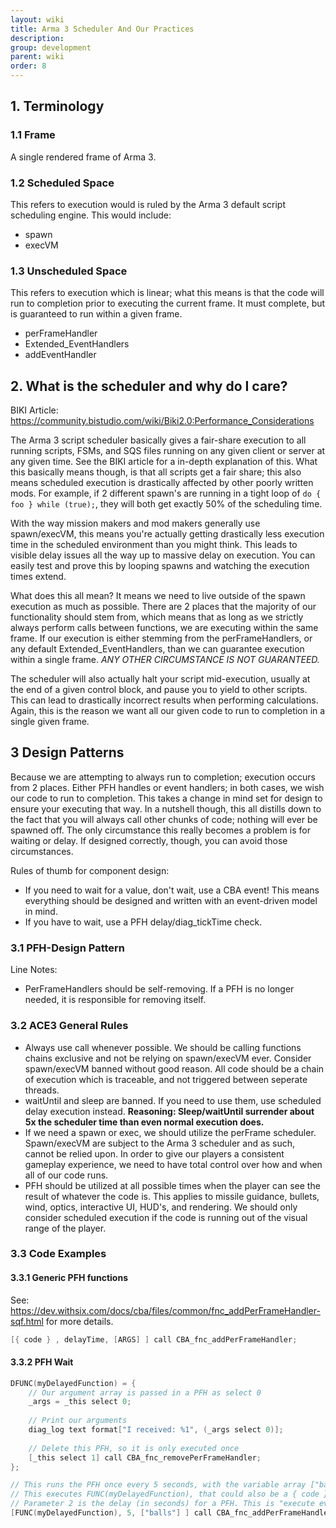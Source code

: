 ```yaml
---
layout: wiki
title: Arma 3 Scheduler And Our Practices
description: 
group: development
parent: wiki
order: 8
---
```


## 1. Terminology

### 1.1 Frame
A single rendered frame of Arma 3.

### 1.2 Scheduled Space

This refers to execution would is ruled by the Arma 3 default script scheduling engine. This would include:

* spawn
* execVM 

### 1.3 Unscheduled Space
This refers to execution which is linear; what this means is that the code will run to completion prior to executing the current frame. It must complete, but is guaranteed to run within a given frame.

* perFrameHandler
* Extended_EventHandlers
* addEventHandler


## 2. What is the scheduler and why do I care?

BIKI Article: https://community.bistudio.com/wiki/Biki2.0:Performance_Considerations

The Arma 3 script scheduler basically gives a fair-share execution to all running scripts, FSMs, and SQS files running on any given client or server at any given time. See the BIKI article for a in-depth explanation of this. What this basically means though, is that all scripts get a fair share; this also means scheduled execution is drastically affected by other poorly written mods. For example, if 2 different spawn's are running in a tight loop of `do { foo } while (true);`, they will both get exactly 50% of the scheduling time. 

With the way mission makers and mod makers generally use spawn/execVM, this means you're actually getting drastically less execution time in the scheduled environment than you might think. This leads to visible delay issues all the way up to massive delay on execution. You can easily test and prove this by looping spawns and watching the execution times extend. 

What does this all mean? It means we need to live outside of the spawn execution as much as possible. There are 2 places that the majority of our functionality should stem from, which means that as long as we strictly always perform calls between functions, we are executing within the same frame. If our execution is either stemming from the perFrameHandlers, or any default Extended_EventHandlers, than we can guarantee execution within a single frame. *ANY OTHER CIRCUMSTANCE IS NOT GUARANTEED.*

The scheduler will also actually halt your script mid-execution, usually at the end of a given control block, and pause you to yield to other scripts. This can lead to drastically incorrect results when performing calculations. Again, this is the reason we want all our given code to run to completion in a single given frame.

## 3 Design Patterns

Because we are attempting to always run to completion; execution occurs from 2 places. Either PFH handles or event handlers; in both cases, we wish our code to run to completion. This takes a change in mind set for design to ensure your executing that way. In a nutshell though, this all distills down to the fact that you will always call other chunks of code; nothing will ever be spawned off. The only circumstance this really becomes a problem is for waiting or delay. If designed correctly, though, you can avoid those circumstances. 

Rules of thumb for component design:

* If you need to wait for a value, don't wait, use a CBA event! This means everything should be designed and written with an event-driven model in mind.
* If you have to wait, use a PFH delay/diag_tickTime check.


### 3.1 PFH-Design Pattern

Line Notes:
 
* PerFrameHandlers should be self-removing. If a PFH is no longer needed, it is responsible for removing itself.



### 3.2 ACE3 General Rules

* Always use call whenever possible. We should be calling functions chains exclusive and not be relying on spawn/execVM ever. Consider spawn/execVM banned without good reason. All code should be a chain of execution which is traceable, and not triggered between seperate threads.
* waitUntil and sleep are banned. If you need to use them, use scheduled delay execution instead.  **Reasoning: Sleep/waitUntil surrender about 5x the scheduler time than even normal execution does.**
* If we need a spawn or exec, we should utilize the perFrame scheduler. Spawn/execVM are subject to the Arma 3 scheduler and as such, cannot be relied upon. In order to give our players a consistent gameplay experience, we need to have total control over how and when all of our code runs.
* PFH should be utilized at all possible times when the player can see the result of whatever the code is. This applies to missile guidance, bullets, wind, optics, interactive UI, HUD's, and rendering. We should only consider scheduled execution if the code is running out of the visual range of the player. 


### 3.3 Code Examples

#### 3.3.1 Generic PFH functions
See: https://dev.withsix.com/docs/cba/files/common/fnc_addPerFrameHandler-sqf.html for more details. 

```cpp
[{ code } , delayTime, [ARGS] ] call CBA_fnc_addPerFrameHandler;
```


#### 3.3.2 PFH Wait

```cpp
DFUNC(myDelayedFunction) = {
    // Our argument array is passed in a PFH as select 0
    _args = _this select 0;
    
    // Print our arguments
    diag_log text format["I received: %1", (_args select 0)];
    
    // Delete this PFH, so it is only executed once
    [_this select 1] call CBA_fnc_removePerFrameHandler;
};

// This runs the PFH once every 5 seconds, with the variable array ["balls"] being passed in
// This executes FUNC(myDelayedFunction), that could also be a { code } block.
// Parameter 2 is the delay (in seconds) for a PFH. This is "execute every N seconds", 0 will be every frame.
[FUNC(myDelayedFunction), 5, ["balls"] ] call CBA_fnc_addPerFrameHandler;
```
